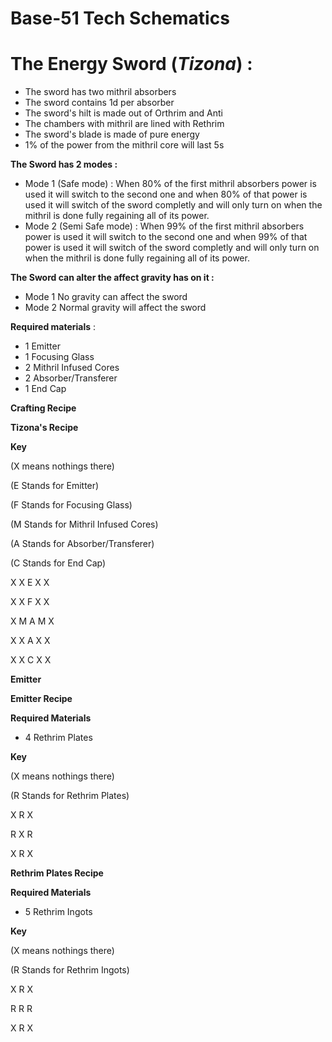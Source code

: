# Base-51 Tech Schematics

# The Energy Sword (_Tizona_)  :
- The sword has two mithril absorbers
- The sword contains 1d per absorber
- The sword's hilt is made out of Orthrim and Anti
- The chambers with mithril are lined with Rethrim
- The sword's blade is made of pure energy
- 1% of the power from the mithril core will last 5s 

**The Sword has 2 modes :**
  - Mode 1 (Safe mode) : When 80% of the first mithril absorbers power is used it will switch to the second one and when 80% of that power is used it will switch of the sword completly and will only turn on when 
    the mithril is done fully regaining all of its power.
  - Mode 2 (Semi Safe mode) : When 99% of the first mithril absorbers power is used it will switch to the second one and when 99% of that power is used it will switch of the sword completly and will only turn on 
    when the mithril is done fully regaining all of its power.

**The Sword can alter the affect gravity has on it :**
  - Mode 1 No gravity can affect the sword
  - Mode 2 Normal gravity will affect the sword
     
**Required materials** :
  - 1 Emitter
  - 1 Focusing Glass
  - 2 Mithril Infused Cores
  - 2 Absorber/Transferer            
  - 1 End Cap

**Crafting Recipe**  

**Tizona's Recipe**

**Key**

(X means nothings there)

(E Stands for Emitter)

(F Stands for Focusing Glass)

(M Stands for Mithril Infused Cores)

(A Stands for Absorber/Transferer)

(C Stands for End Cap)

X X E X X

X X F X X

X M A M X

X X A X X

X X C X X

**Emitter**

**Emitter Recipe**

**Required Materials**
  - 4  Rethrim Plates

**Key**

(X means nothings there)

(R Stands for Rethrim Plates)

X R X

R X R

X R X

**Rethrim Plates Recipe**

**Required Materials**
  - 5 Rethrim Ingots

**Key**

(X means nothings there)

(R Stands for Rethrim Ingots)

X R X

R R R

X R X
